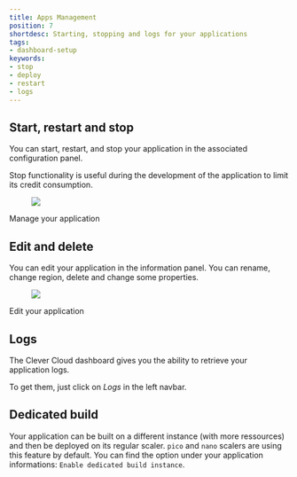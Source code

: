 ```yaml
---
title: Apps Management
position: 7
shortdesc: Starting, stopping and logs for your applications
tags:
- dashboard-setup
keywords:
- stop
- deploy
- restart
- logs
---
```


## Start, restart and stop

You can start, restart, and stop your application in the associated configuration panel.

Stop functionality is useful during the development of the application to limit its credit consumption.

<figure class="cc-content-img">
  <img src="/doc/assets/images/app-management.png" data-action="zoom"/>
</figure>
<figcaption>Manage your application</figcaption>

## Edit and delete

You can edit your application in the information panel. You can rename, change region, delete and change some properties.

<figure class="cc-content-img">
  <img src="/doc/assets/images/application-edit.png" data-action="zoom"/>
</figure>
<figcaption>Edit your application</figcaption>

## Logs

The Clever Cloud dashboard gives you the ability to retrieve your application logs.

To get them, just click on *Logs* in the left navbar.

## Dedicated build

Your application can be built on a different instance (with more ressources) and then be deployed on its regular scaler.
`pico` and `nano` scalers are using this feature by default.
You can find the option under your application informations: `Enable dedicated build instance`.
